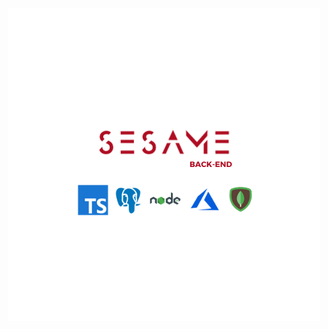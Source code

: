 <img src="./SesameBackendwLogo.png" style="display:flex; justify-self:center; align-self: flex-start">
